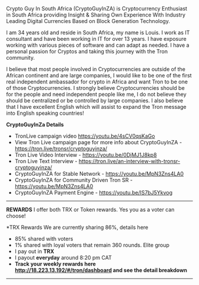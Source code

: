 
Crypto Guy In South Africa (CryptoGuyInZA) is Cryptocurrency Enthusiast in South Africa providing Insight & Sharing Own Experience With Industry Leading Digital Currencies Based on Block Generation Technology.

I am 34 years old and reside in South Africa, my name is Louis. I work as IT consultant and have been working in IT for over 13 years. I have exposure working with various pieces of software and can adapt as needed. I have a personal passion for Cryptos and taking this journey with the Tron community.

I believe that most people involved in Cryptocurrencies are outside of the African continent and are large companies, I would like to be one of the first real independent ambassador for crypto in Africa and want Tron to be one of those Cryptocurrencies. I strongly believe Cryptocurrencies should be for the people and need independent people like me, I do not believe they should be centralized or be controlled by large companies. I also believe that I have excellent English which will assist to expand the Tron message into English speaking countries!


**CryptoGuyInZa Details**
- TronLive campaign video https://youtu.be/4sCV0qsKaGo
- View Tron Live campaign page for more info about CryptoGuyInZA - https://tron.live/tronsr/cryptoguyinza/
- Tron Live Video Interview - https://youtu.be/0DjMJ1J8kp8
- Tron Live Text Interview - https://tron.live/an-interview-with-tronsr-cryptoguyinza/
- CryptoGuyInZA for Stable Network - https://youtu.be/MpN3Zns4LA0
- CryptoGuyInZA for Community Driven Tron SR - https://youtu.be/MpN3Zns4LA0
- CryptoGuyInZA Payment Engine - https://youtu.be/IS7bJ5Ykvog


-----------------------------------------
**REWARDS**
I offer both TRX or Token rewards. Yes you as a voter can choose!

*TRX Rewards
We are currently sharing 86%, details here
  - 85% shared with voters
  - 1% shared with loyal voters that remain 360 rounds. Elite group
  - I pay out in **TRX** 
  - I payout **everyday** around 8:20 pm CAT
  - **Track your weekly rewards here http://18.223.13.192/#/tron/dashboard and see the detail breakdown**
  
-----------------------------------------
